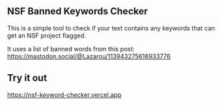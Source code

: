 ## NSF Banned Keywords Checker

This is a simple tool to check if your text contains any keywords that can get an NSF project flagged.

It uses a list of banned words from this post: https://mastodon.social/@Lazarou/113943275616933776

## Try it out

https://nsf-keyword-checker.vercel.app
